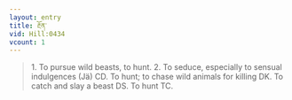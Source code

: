 ```yaml
---
layout: entry
title: རྔོན་
vid: Hill:0434
vcount: 1
---
```

> 1\. To pursue wild beasts, to hunt\. 2\. To seduce, especially to sensual indulgences (Jä) CD\. To hunt; to chase wild animals for killing DK\. To catch and slay a beast DS\. To hunt TC\.


